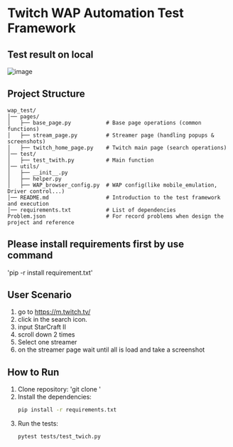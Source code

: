 # Twitch WAP Automation Test Framework

## Test result on local
![image](https://github.com/CrayonDing0909/Pytest_WAP2/blob/main/Produce.gif)

## Project Structure
```
wap_test/
│── pages/
│   ├── base_page.py           # Base page operations (common functions)
│   ├── stream_page.py         # Streamer page (handling popups & screenshots)
│   ├── twitch_home_page.py    # Twitch main page (search operations)
│── test/
│   ├── test_twith.py          # Main function 
│── utils/
│   ├── __init__.py            
│   ├── helper.py
│   ├── WAP_browser_config.py  # WAP config(like mobile_emulation, Driver control...)         
│── README.md                  # Introduction to the test framework and execution
│── requirements.txt           # List of dependencies
Problem.json                   # For record problems when design the project and reference
```

## Please install requirements first by use command 
'pip -r install requirement.txt'


## User Scenario
1. go to https://m.twitch.tv/
2. click in the search icon.
3. input StarCraft II
4. scroll down 2 times 
5. Select one streamer 
6. on the streamer page wait until all is load and take a screenshot

## How to Run
1. Clone repository:
   'git clone <repo-url>'
2. Install the dependencies:
   ```bash
   pip install -r requirements.txt
   ```
3. Run the tests:
   ```bash
   pytest tests/test_twich.py
   ``` 

